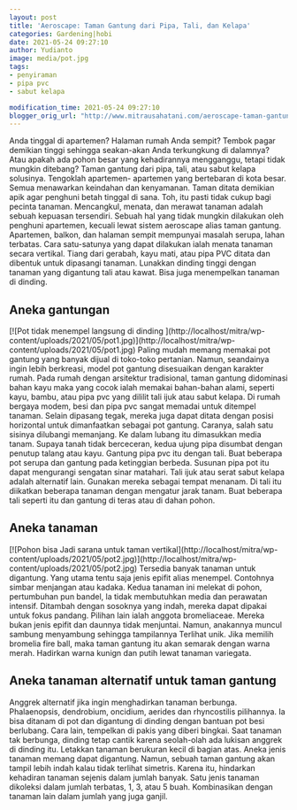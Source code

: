 ```yaml
---
layout: post
title: 'Aeroscape: Taman Gantung dari Pipa, Tali, dan Kelapa'
categories: Gardening|hobi
date: 2021-05-24 09:27:10
author: Yudianto
image: media/pot.jpg
tags:
- penyiraman
- pipa pvc
- sabut kelapa

modification_time: 2021-05-24 09:27:10
blogger_orig_url: "http://www.mitrausahatani.com/aeroscape-taman-gantung-dari-pipa.html"
---
```


Anda tinggal di apartemen? Halaman rumah Anda sempit? Tembok pagar demikian
tinggi sehingga seakan-akan Anda terkungkung di dalamnya? Atau apakah ada
pohon besar yang kehadirannya mengganggu, tetapi tidak mungkin ditebang? Taman
gantung dari pipa, tali, atau sabut kelapa solusinya. Tengoklah apartemen-
apartemen yang bertebaran di kota besar. Semua menawarkan keindahan dan
kenyamanan. Taman ditata demikian apik agar penghuni betah tinggal di sana.
Toh, itu pasti tidak cukup bagi pecinta tanaman. Mencangkul, menata, dan
merawat tanaman adalah sebuah kepuasan tersendiri. Sebuah hal yang tidak
mungkin dilakukan oleh penghuni apartemen, kecuali lewat sistem aeroscape
alias taman gantung. Apartemen, balkon, dan halaman sempit mempunyai masalah
serupa, lahan terbatas. Cara satu-satunya yang dapat dilakukan ialah menata
tanaman secara vertikal. Tiang dari gerabah, kayu mati, atau pipa PVC ditata
dan dibentuk untuk dipasangi tanaman. Lunakkan dinding tinggi dengan tanaman
yang digantung tali atau kawat. Bisa juga menempelkan tanaman di dinding.

## Aneka gantungan

[![Pot tidak menempel langsung di dinding ](http://localhost/mitra/wp-
content/uploads/2021/05/pot1.jpg)](http://localhost/mitra/wp-
content/uploads/2021/05/pot1.jpg) Paling mudah memang memakai pot gantung yang
banyak dijual di toko-toko pertanian. Namun, seandainya ingin lebih berkreasi,
model pot gantung disesuaikan dengan karakter rumah. Pada rumah dengan
arsitektur tradisional, taman gantung didominasi bahan kayu maka yang cocok
ialah memakai bahan-bahan alami, seperti kayu, bambu, atau pipa pvc yang
dililit tali ijuk atau sabut kelapa. Di rumah bergaya modem, besi dan pipa pvc
sangat memadai untuk ditempel tanaman. Selain dipasang tegak, mereka juga
dapat ditata dengan posisi horizontal untuk dimanfaatkan sebagai pot gantung.
Caranya, salah satu sisinya dilubangi memanjang. Ke dalam lubang itu
dimasukkan media tanam. Supaya tanah tidak berceceran, kedua ujung pipa
disumbat dengan penutup talang atau kayu. Gantung pipa pvc itu dengan tali.
Buat beberapa pot serupa dan gantung pada ketinggian berbeda. Susunan pipa pot
itu dapat mengurangi sengatan sinar matahari. Tali ijuk atau serat sabut
kelapa adalah alternatif lain. Gunakan mereka sebagai tempat menanam. Di tali
itu diikatkan beberapa tanaman dengan mengatur jarak tanam. Buat beberapa tali
seperti itu dan gantung di teras atau di dahan pohon.

## Aneka tanaman

[![Pohon bisa Jadi sarana untuk taman vertikal](http://localhost/mitra/wp-
content/uploads/2021/05/pot2.jpg)](http://localhost/mitra/wp-
content/uploads/2021/05/pot2.jpg) Tersedia banyak tanaman untuk digantung.
Yang utama tentu saja jenis epifit alias menempel. Contohnya simbar menjangan
atau kadaka. Kedua tanaman ini melekat di pohon, pertumbuhan pun bandel, la
tidak membutuhkan media dan perawatan intensif. Ditambah dengan sosoknya yang
indah, mereka dapat dipakai untuk fokus pandang. Pilihan lain ialah anggota
bromeliaceae. Mereka bukan jenis epifit dan daunnya tidak menjuntai. Namun,
anakannya muncul sambung menyambung sehingga tampilannya Terlihat unik. Jika
memilih bromelia fire ball, maka taman gantung itu akan semarak dengan warna
merah. Hadirkan warna kunign dan putih lewat tanaman variegata.

## Aneka tanaman alternatif untuk taman gantung

Anggrek alternatif jika ingin menghadirkan tanaman berbunga. Phalaenopsis,
dendrobium, oncidium, aerides dan rhyncostilis pilihannya. Ia bisa ditanam di
pot dan digantung di dinding dengan bantuan pot besi berlubang. Cara lain,
tempelkan di pakis yang diberi bingkai. Saat tanaman tak berbunga, dinding
tetap cantik karena seolah-olah ada lukisan anggrek di dinding itu. Letakkan
tanaman berukuran kecil di bagian atas. Aneka jenis tanaman memang dapat
digantung. Namun, sebuah taman gantung akan tampil lebih indah kalau tidak
terlihat simetris. Karena itu, hindarkan kehadiran tanaman sejenis dalam
jumlah banyak. Satu jenis tanaman dikoleksi dalam jumlah terbatas, 1, 3, atau
5 buah. Kombinasikan dengan tanaman lain dalam jumlah yang juga ganjil.


